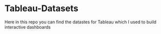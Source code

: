# Tableau-Datasets #        

Here in this repo you can find the datastes for Tableau which I used to build interactive dashboards          
      
        
   
       
   
        
 
      
     
 

